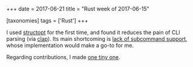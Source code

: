 +++
date = 2017-06-21
title = "Rust week of 2017-06-15"

[taxonomies]
tags = ['Rust']
+++

I used [structopt] for the first time, and found it reduces the pain of
CLI parsing (via [clap]). Its main shortcoming is [lack of subcommand
support], whose implementation would make a go-to for me.

Regarding contributions, I made [one tiny one].

  [structopt]: https://github.com/TeXitoi/structopt
  [clap]: https://github.com/kbknapp/clap-rs
  [lack of subcommand support]: https://github.com/TeXitoi/structopt/issues/1
  [one tiny one]: https://github.com/stevedonovan/to_vec/pull/1
